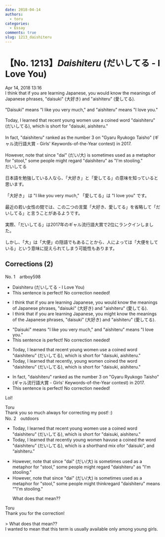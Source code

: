 ```yaml
---
date: 2018-04-14
authors:
  - toru
categories:
  - Essay
comments: true
slug: 1213_daishiteru
---
```


# 【No. 1213】<strong><em>Daishiteru</strong></em> (だいしてる - I Love You)
<div class="date">Apr 14, 2018 13:16</div>
<div id="post"><div id="body_show_ori">
I think that if you are learning Japanese, you would know the meanings of Japanese phrases, "daisuki" (大好き) and "aishiteru" (愛してる).<br/><br/>"Daisuki" means "I like you very much," and "aishiteru" means "I love you."<br/><br/>Today, I learned that recent young women use a coined word "daishiteru" (だいしてる), which is short for "daisuki, aishiteru."<br/><br/>In fact, "daishiteru" ranked as the number 3 on "Gyaru Ryukogo Taisho" (ギャル流行語大賞 - Girls' Keywords-of-the-Year contest) in 2017.<br/><br/>However, note that since "dai" (だい/大) is sometimes used as a metaphor for "stool," some people might regard "daishiteru" as "I'm stooling."
</div></div>

<!-- more -->

<div id="post_ja"><div id="body_show_mo">
だいしてる<br/><br/>日本語を勉強している人なら、「大好き」と「愛してる」の意味を知っていると思います。<br/><br/>「大好き」 は "I like you very much," 「愛してる」は "I love you" です。<br/><br/>最近の若い女性の間では、この二つの言葉「大好き、愛してる」を省略して「だいしてる」と言うことがあるようです。<br/><br/>実際、「だいしてる」は2017年のギャル流行語大賞で2位にランクインしました。<br/><br/>しかし、「大」は「大便」の隠語でもあることから、人によっては「大便をしている」という意味に捉えられてしまう可能性もあります。
</div></div>

## Corrections (2)
<div id="block"><div class="first_name"> No. 1　<span class="just_name">artboy598</span></div><div id="block2">
<ul class="correction_field">
<li class="incorrect">Daishiteru (だいしてる - I Love You)</li>
<li class="corrected perfect">This sentence is perfect! No correction needed!</li>
</ul>
<ul class="correction_field">
<li class="incorrect">I think that if you are learning Japanese, you would know the meanings of Japanese phrases, "daisuki" (大好き) and "aishiteru" (愛してる).</li>
<li class="corrected correct">
I think that if you are learning Japanese, you <span class="f_blue">might know</span> the meanings of <span class="f_red">the</span> Japanese phrases, "daisuki" (大好き) and "aishiteru" (愛してる).
</li>
</ul>
<ul class="correction_field">
<li class="incorrect">"Daisuki" means "I like you very much," and "aishiteru" means "I love you."</li>
<li class="corrected perfect">This sentence is perfect! No correction needed!</li>
</ul>
<ul class="correction_field">
<li class="incorrect">Today, I learned that recent young women use a coined word "daishiteru" (だいしてる), which is short for "daisuki, aishiteru."</li>
<li class="corrected correct">
Today, I learned that <span class="f_red">recently</span>, young women <span class="f_red">coined the word</span> "daishiteru" (だいしてる), which is short for "daisuki, aishiteru."
</li>
</ul>
<ul class="correction_field">
<li class="incorrect">In fact, "daishiteru" ranked as the number 3 on "Gyaru Ryukogo Taisho" (ギャル流行語大賞 - Girls' Keywords-of-the-Year contest) in 2017.</li>
<li class="corrected perfect">This sentence is perfect! No correction needed!</li>
</ul>
<p class="comment_small">
 Lol!
</p>

</div><div class="name"><span class="just_name">Toru</span><br>
Thank you so much always for correcting my post! :)
</div>
</div>
<div id="block"><div class="first_name"> No. 2　<span class="just_name">outdoors</span></div><div id="block2">
<ul class="correction_field">
<li class="incorrect">Today, I learned that recent young women use a coined word "daishiteru" (だいしてる), which is short for "daisuki, aishiteru."</li>
<li class="corrected correct">
Today, I learned that recent<span class="f_red">ly</span> young women <span class="f_red">hav</span><span class="f_gray"><span class="sline">us</span></span>e <span class="f_gray"><span class="sline">a </span></span>coined <span class="f_red">the </span>word "daishiteru" (だいしてる), which is <span class="f_red">a </span>short<span class="f_red">hand</span> <span class="f_red">mix o</span>f<span class="f_gray"><span class="sline">or</span></span> "daisuki<span class="f_red">”</span><span class="f_gray"><span class="sline">,</span></span> a<span class="f_red">nd “a</span>ishiteru."
</li>
</ul>
<ul class="correction_field">
<li class="incorrect">However, note that since "dai" (だい/大) is sometimes used as a metaphor for "stool," some people might regard "daishiteru" as "I'm stooling."</li>
<li class="corrected correct">
However, note that since "dai" (だい/大) is sometimes used as a metaphor for "stool," some people might <span class="f_red">think</span><span class="f_gray"><span class="sline">regard</span></span> "daishiteru" <span class="f_red">me</span>a<span class="f_red">n</span>s <span class="f_red">“</span><span class="f_gray"><span class="sline">"</span></span>I'm stooling."
<p class="correction_comment">What does that mean??</p>
</li>
</ul>
</div><div class="name"><span class="just_name">Toru</span><br>
Thank you for the correction!<br/><br/>&gt; What does that mean??<br/>I wanted to mean that this term is usually available only among young girls.
</div>
</div>
